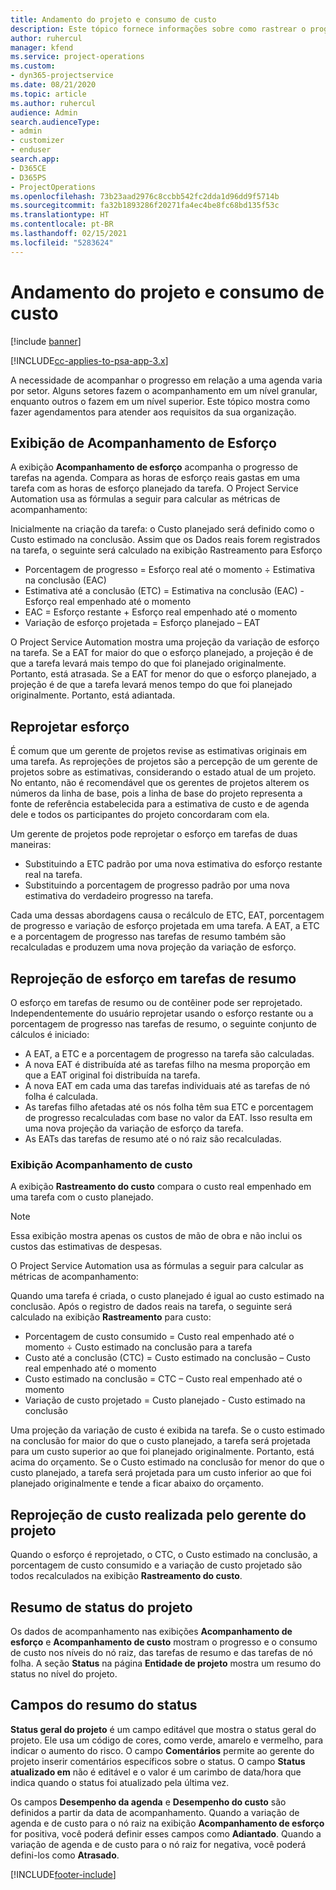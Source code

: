 ```yaml
---
title: Andamento do projeto e consumo de custo
description: Este tópico fornece informações sobre como rastrear o progresso do projeto e o consumo de custos.
author: ruhercul
manager: kfend
ms.service: project-operations
ms.custom:
- dyn365-projectservice
ms.date: 08/21/2020
ms.topic: article
ms.author: ruhercul
audience: Admin
search.audienceType:
- admin
- customizer
- enduser
search.app:
- D365CE
- D365PS
- ProjectOperations
ms.openlocfilehash: 73b23aad2976c8ccbb542fc2dda1d96dd9f5714b
ms.sourcegitcommit: fa32b1893286f20271fa4ec4be8fc68bd135f53c
ms.translationtype: HT
ms.contentlocale: pt-BR
ms.lasthandoff: 02/15/2021
ms.locfileid: "5283624"
---
```

# <a name="project-progress-and-cost-consumption"></a>Andamento do projeto e consumo de custo

[!include [banner](../includes/psa-now-project-operations.md)]

[!INCLUDE[cc-applies-to-psa-app-3.x](../includes/cc-applies-to-psa-app-3x.md)]

A necessidade de acompanhar o progresso em relação a uma agenda varia por setor. Alguns setores fazem o acompanhamento em um nível granular, enquanto outros o fazem em um nível superior. Este tópico mostra como fazer agendamentos para atender aos requisitos da sua organização.

## <a name="effort-tracking-view"></a>Exibição de Acompanhamento de Esforço

A exibição **Acompanhamento de esforço** acompanha o progresso de tarefas na agenda. Compara as horas de esforço reais gastas em uma tarefa com as horas de esforço planejado da tarefa. O Project Service Automation usa as fórmulas a seguir para calcular as métricas de acompanhamento:

Inicialmente na criação da tarefa: o Custo planejado será definido como o Custo estimado na conclusão. Assim que os Dados reais forem registrados na tarefa, o seguinte será calculado na exibição Rastreamento para Esforço

- Porcentagem de progresso = Esforço real até o momento ÷ Estimativa na conclusão (EAC) 
- Estimativa até a conclusão (ETC) = Estimativa na conclusão (EAC) - Esforço real empenhado até o momento 
- EAC = Esforço restante + Esforço real empenhado até o momento 
- Variação de esforço projetada = Esforço planejado – EAT

O Project Service Automation mostra uma projeção da variação de esforço na tarefa. Se a EAT for maior do que o esforço planejado, a projeção é de que a tarefa levará mais tempo do que foi planejado originalmente. Portanto, está atrasada. Se a EAT for menor do que o esforço planejado, a projeção é de que a tarefa levará menos tempo do que foi planejado originalmente. Portanto, está adiantada.

## <a name="reprojecting-effort"></a>Reprojetar esforço

É comum que um gerente de projetos revise as estimativas originais em uma tarefa. As reprojeções de projetos são a percepção de um gerente de projetos sobre as estimativas, considerando o estado atual de um projeto. No entanto, não é recomendável que os gerentes de projetos alterem os números da linha de base, pois a linha de base do projeto representa a fonte de referência estabelecida para a estimativa de custo e de agenda dele e todos os participantes do projeto concordaram com ela.

Um gerente de projetos pode reprojetar o esforço em tarefas de duas maneiras:

- Substituindo a ETC padrão por uma nova estimativa do esforço restante real na tarefa. 
- Substituindo a porcentagem de progresso padrão por uma nova estimativa do verdadeiro progresso na tarefa.

Cada uma dessas abordagens causa o recálculo de ETC, EAT, porcentagem de progresso e variação de esforço projetada em uma tarefa. A EAT, a ETC e a porcentagem de progresso nas tarefas de resumo também são recalculadas e produzem uma nova projeção da variação de esforço.

## <a name="reprojection-of-effort-on-summary-tasks"></a>Reprojeção de esforço em tarefas de resumo

O esforço em tarefas de resumo ou de contêiner pode ser reprojetado. Independentemente do usuário reprojetar usando o esforço restante ou a porcentagem de progresso nas tarefas de resumo, o seguinte conjunto de cálculos é iniciado:

- A EAT, a ETC e a porcentagem de progresso na tarefa são calculadas.
- A nova EAT é distribuída até as tarefas filho na mesma proporção em que a EAT original foi distribuída na tarefa.
- A nova EAT em cada uma das tarefas individuais até as tarefas de nó folha é calculada. 
- As tarefas filho afetadas até os nós folha têm sua ETC e porcentagem de progresso recalculadas com base no valor da EAT. Isso resulta em uma nova projeção da variação de esforço da tarefa. 
- As EATs das tarefas de resumo até o nó raiz são recalculadas.

### <a name="cost-tracking-view"></a>Exibição Acompanhamento de custo 

A exibição **Rastreamento do custo** compara o custo real empenhado em uma tarefa com o custo planejado. 

> [!NOTE]
> Essa exibição mostra apenas os custos de mão de obra e não inclui os custos das estimativas de despesas. 

O Project Service Automation usa as fórmulas a seguir para calcular as métricas de acompanhamento:

Quando uma tarefa é criada, o custo planejado é igual ao custo estimado na conclusão. Após o registro de dados reais na tarefa, o seguinte será calculado na exibição **Rastreamento** para custo:

 - Porcentagem de custo consumido = Custo real empenhado até o momento ÷ Custo estimado na conclusão para a tarefa
 - Custo até a conclusão (CTC) = Custo estimado na conclusão – Custo real empenhado até o momento
 - Custo estimado na conclusão = CTC – Custo real empenhado até o momento
 - Variação de custo projetado = Custo planejado - Custo estimado na conclusão

Uma projeção da variação de custo é exibida na tarefa. Se o custo estimado na conclusão for maior do que o custo planejado, a tarefa será projetada para um custo superior ao que foi planejado originalmente. Portanto, está acima do orçamento. Se o Custo estimado na conclusão for menor do que o custo planejado, a tarefa será projetada para um custo inferior ao que foi planejado originalmente e tende a ficar abaixo do orçamento.

## <a name="project-managers-reprojection-of-cost"></a>Reprojeção de custo realizada pelo gerente do projeto

Quando o esforço é reprojetado, o CTC, o Custo estimado na conclusão, a porcentagem de custo consumido e a variação de custo projetado são todos recalculados na exibição **Rastreamento do custo**.

## <a name="project-status-summary"></a>Resumo de status do projeto

Os dados de acompanhamento nas exibições **Acompanhamento de esforço** e **Acompanhamento de custo** mostram o progresso e o consumo de custo nos níveis do nó raiz, das tarefas de resumo e das tarefas de nó folha. A seção **Status** na página **Entidade de projeto** mostra um resumo do status no nível do projeto.

## <a name="status-summary-fields"></a>Campos do resumo do status

**Status geral do projeto** é um campo editável que mostra o status geral do projeto. Ele usa um código de cores, como verde, amarelo e vermelho, para indicar o aumento do risco. O campo **Comentários** permite ao gerente do projeto inserir comentários específicos sobre o status. O campo **Status atualizado em** não é editável e o valor é um carimbo de data/hora que indica quando o status foi atualizado pela última vez.

Os campos **Desempenho da agenda** e **Desempenho do custo** são definidos a partir da data de acompanhamento. Quando a variação de agenda e de custo para o nó raiz na exibição **Acompanhamento de esforço** for positiva, você poderá definir esses campos como **Adiantado**. Quando a variação de agenda e de custo para o nó raiz for negativa, você poderá defini-los como **Atrasado**.


[!INCLUDE[footer-include](../includes/footer-banner.md)]